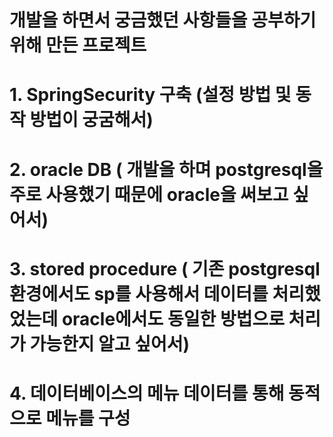 # 개발을 하면서 궁금했던 사항들을 공부하기 위해 만든 프로젝트
#
# 1. SpringSecurity 구축 (설정 방법 및 동작 방법이 궁굼해서)
# 2. oracle DB ( 개발을 하며 postgresql을 주로 사용했기 때문에 oracle을 써보고 싶어서)
# 3. stored procedure ( 기존 postgresql 환경에서도 sp를 사용해서 데이터를 처리했었는데 oracle에서도 동일한 방법으로 처리가 가능한지 알고 싶어서)
# 4. 데이터베이스의 메뉴 데이터를 통해 동적으로 메뉴를 구성

